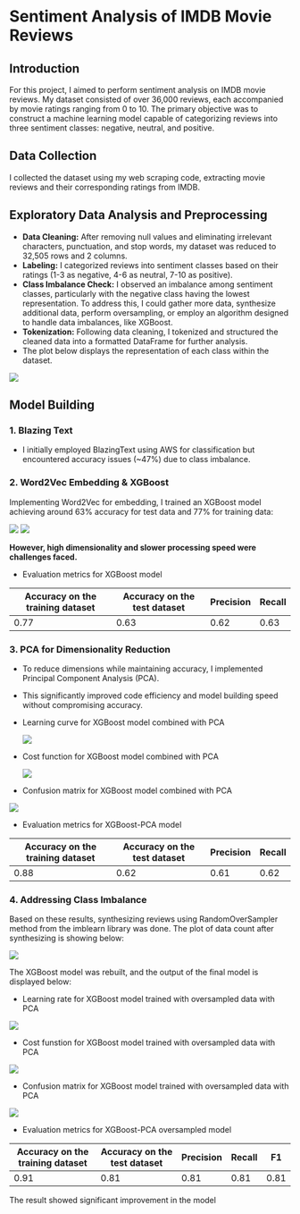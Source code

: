 # Sentiment Analysis of IMDB Movie Reviews

## Introduction
For this project, I aimed to perform sentiment analysis on IMDB movie reviews. My dataset consisted of over 36,000 reviews, each accompanied by movie ratings ranging from 0 to 10. The primary objective was to construct a machine learning model capable of categorizing reviews into three sentiment classes: negative, neutral, and positive.

## Data Collection
I collected the dataset using my web scraping code, extracting movie reviews and their corresponding ratings from IMDB.

## Exploratory Data Analysis and Preprocessing
- **Data Cleaning:** After removing null values and eliminating irrelevant characters, punctuation, and stop words, my dataset was reduced to 32,505 rows and 2 columns.
- **Labeling:** I categorized reviews into sentiment classes based on their ratings (1-3 as negative, 4-6 as neutral, 7-10 as positive).
- **Class Imbalance Check:** I observed an imbalance among sentiment classes, particularly with the negative class having the lowest representation. To address this, I could gather more data, synthesize additional data, perform oversampling, or employ an algorithm designed to handle data imbalances, like XGBoost.
- **Tokenization:** Following data cleaning, I tokenized and structured the cleaned data into a formatted DataFrame for further analysis.
- The plot below displays the representation of each class within the dataset.
<img src="./Plots/class imbalance.png"  />



## Model Building
### 1. Blazing Text
- I initially employed BlazingText using AWS for classification but encountered accuracy issues (~47%) due to class imbalance.

### 2. Word2Vec Embedding & XGBoost
Implementing Word2Vec for embedding, I trained an XGBoost model achieving around 63% accuracy for test data and 77% for training data:

<img src="./Plots/learning curve xgboost model.png"  />
<img src="./Plots/confusion matrix xgboost model.png"  />

**However, high dimensionality and slower processing speed were challenges faced.**

- Evaluation metrics for XGBoost model
  
| Accuracy on the training dataset | Accuracy on the test dataset | Precision | Recall |
| -------- | -------- | -------- | -------- |
| 0.77   | 0.63   | 0.62   | 0.63   |


### 3. PCA for Dimensionality Reduction
- To reduce dimensions while maintaining accuracy, I implemented Principal Component Analysis (PCA).
- This significantly improved code efficiency and model building speed without compromising accuracy.
 
- Learning curve for XGBoost model combined with PCA

   <img src="./Plots/learning curve xgboost-pca model.png"  />
- Cost function for XGBoost model combined with PCA

  <img src="./Plots/cost function xgboost pca model.png"  />
- Confusion matrix for XGBoost model combined with PCA

<img src="./Plots/confusion matrix xgboost-pca model.png"  />


- Evaluation metrics for XGBoost-PCA model
  
| Accuracy on the training dataset | Accuracy on the test dataset | Precision | Recall |
| -------- | -------- | -------- | -------- |
| 0.88   | 0.62   | 0.61   | 0.62   |

### 4. Addressing Class Imbalance
Based on these results, synthesizing reviews using RandomOverSampler method from the imblearn library was done. The plot of data count after synthesizing is showing below:

<img src="./Plots/class balance.png"  />

The XGBoost model was rebuilt, and the output of the final model is displayed below:

- Learning rate for XGBoost model trained with oversampled data with PCA

<img src="./Plots/balance_pca_xgboost_learning_curve.png"  />

- Cost funstion for XGBoost model trained with oversampled data with PCA

<img src="./Plots/balance_pca_xgboost_cost.png"  />

- Confusion matrix for XGBoost model trained with oversampled data with PCA

<img src="./Plots/balance_pca_xgboost_confusion.png"  />



- Evaluation metrics for XGBoost-PCA oversampled model
  
| Accuracy on the training dataset | Accuracy on the test dataset | Precision | Recall | F1|
| -------- | -------- | -------- | -------- | -------- |
| 0.91  | 0.81 | 0.81  | 0.81   |0.81|

The result showed significant improvement in the model
